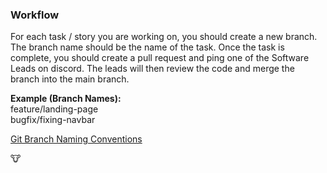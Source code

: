 ### Workflow
For each task / story you are working on, you should create a new branch. The branch name should be the name of the task. Once the task is complete, you should create a pull request and ping one of the Software Leads on discord. The leads will then review the code and merge the branch into the main branch.

**Example (Branch Names):** \
feature/landing-page \
bugfix/fixing-navbar

[Git Branch Naming Conventions](https://www.linkedin.com/pulse/naming-conventions-git-branches-kiran-javvaji-6fuac/)

🐮

